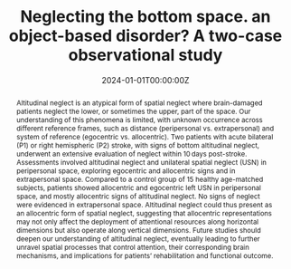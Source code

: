 ---
abstract: Altitudinal neglect is an atypical form of spatial neglect where brain-damaged patients neglect the lower, or sometimes the upper, part of the space. Our understanding of this phenomena is limited, with unknown occurrence across different reference frames, such as distance (peripersonal vs. extrapersonal) and system of reference (egocentric vs. allocentric). Two patients with acute bilateral (P1) or right hemispheric (P2) stroke, with signs of bottom altitudinal neglect, underwent an extensive evaluation of neglect within 10 days post-stroke. Assessments involved altitudinal neglect and unilateral spatial neglect (USN) in peripersonal space, exploring egocentric and allocentric signs and in extrapersonal space. Compared to a control group of 15 healthy age-matched subjects, patients showed allocentric and egocentric left USN in peripersonal space, and mostly allocentric signs of altitudinal neglect. No signs of neglect were evidenced in extrapersonal space. Altitudinal neglect could thus present as an allocentric form of spatial neglect, suggesting that allocentric representations may not only affect the deployment of attentional resources along horizontal dimensions but also operate along vertical dimensions. Future studies should deepen our understanding of altitudinal neglect, eventually leading to further unravel spatial processes that control attention, their corresponding brain mechanisms, and implications for patients’ rehabilitation and functional outcome.
authors:
- Jennifer Martin
- Patrik Vuilleumier
- Frédéric Assal
- admin
date: "2024-01-01T00:00:00Z"
doi: "10.1080/13554794.2024.2315860"
featured: false
image:
  caption: 'Image credit: [**Unsplash**](https://unsplash.com/photos/jdD8gXaTZsc)'
  focal_point: ""
  preview_only: true
projects: 
publication: 'Neurocase, doi: 10.1080/13554794.2024.2315860'
publication_short: "Neurocase, doi: 10.1080/13554794.2024.2315860"
publication_types:
- "2"
publishDate: "2024-01-01T00:00:00Z"
slides: 
summary:
tags: [hemispatial neglect, Stroke, spatial processing, altitudinal neglect, allocentric and egocentric reference]
title: Neglecting the bottom space. an object-based disorder? A two-case observational study
url_code: ""
url_dataset: ""
url_pdf: ""
url_poster: ""
url_project: ""
url_slides: ""
url_source: ""
url_video: ""
---